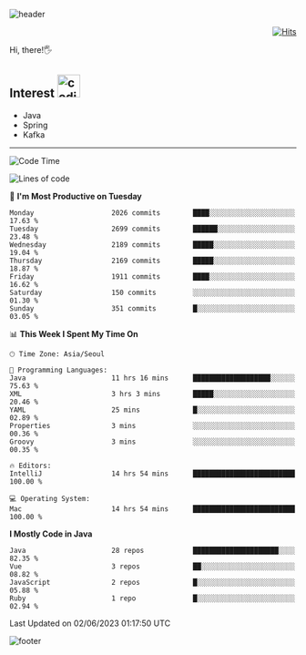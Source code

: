 ![header](https://capsule-render.vercel.app/api?type=soft&color=gradient&text=%20%20Gnoyes%20%20&fontAlign=30&fontSize=30&textBg=true&desc=Backend%20Developer&descAlign=60&descAlignY=50&&descSize=30)

<div align=right>
  
[![Hits](https://hits.seeyoufarm.com/api/count/incr/badge.svg?url=https%3A%2F%2Fgithub.com%2Fjeff-seyong)](https://hits.seeyoufarm.com)

</div>


Hi, there!🖐

## Interest <img src="https://media.giphy.com/media/bx3Cvt88j7PtM4SOaS/giphy.gif" alt="coding" width="40px" />

- Java
- Spring
- Kafka

---

<!--START_SECTION:waka-->
![Code Time](http://img.shields.io/badge/Code%20Time-597%20hrs%2035%20mins-blue)

![Lines of code](https://img.shields.io/badge/From%20Hello%20World%20I%27ve%20Written-1.3%20million%20lines%20of%20code-blue)

📅 **I'm Most Productive on Tuesday** 

```text
Monday                   2026 commits        ████░░░░░░░░░░░░░░░░░░░░░   17.63 % 
Tuesday                  2699 commits        ██████░░░░░░░░░░░░░░░░░░░   23.48 % 
Wednesday                2189 commits        █████░░░░░░░░░░░░░░░░░░░░   19.04 % 
Thursday                 2169 commits        █████░░░░░░░░░░░░░░░░░░░░   18.87 % 
Friday                   1911 commits        ████░░░░░░░░░░░░░░░░░░░░░   16.62 % 
Saturday                 150 commits         ░░░░░░░░░░░░░░░░░░░░░░░░░   01.30 % 
Sunday                   351 commits         █░░░░░░░░░░░░░░░░░░░░░░░░   03.05 % 
```


📊 **This Week I Spent My Time On** 

```text
🕑︎ Time Zone: Asia/Seoul

💬 Programming Languages: 
Java                     11 hrs 16 mins      ███████████████████░░░░░░   75.63 % 
XML                      3 hrs 3 mins        █████░░░░░░░░░░░░░░░░░░░░   20.46 % 
YAML                     25 mins             █░░░░░░░░░░░░░░░░░░░░░░░░   02.89 % 
Properties               3 mins              ░░░░░░░░░░░░░░░░░░░░░░░░░   00.36 % 
Groovy                   3 mins              ░░░░░░░░░░░░░░░░░░░░░░░░░   00.35 % 

🔥 Editors: 
IntelliJ                 14 hrs 54 mins      █████████████████████████   100.00 % 

💻 Operating System: 
Mac                      14 hrs 54 mins      █████████████████████████   100.00 % 
```

**I Mostly Code in Java** 

```text
Java                     28 repos            █████████████████████░░░░   82.35 % 
Vue                      3 repos             ██░░░░░░░░░░░░░░░░░░░░░░░   08.82 % 
JavaScript               2 repos             █░░░░░░░░░░░░░░░░░░░░░░░░   05.88 % 
Ruby                     1 repo              █░░░░░░░░░░░░░░░░░░░░░░░░   02.94 % 
```




 Last Updated on 02/06/2023 01:17:50 UTC
<!--END_SECTION:waka-->

<!--

<div align=center>
  
[![Gmail Badge](https://img.shields.io/badge/Gmail-d14836?style=flat&logo=Gmail&logoColor=white&link=mailto:sedragon.kim@gmail.com)](mailto:sedragon.kim@gmail.com) 

</div>

-->


![footer](https://capsule-render.vercel.app/api?type=waving&color=gradient&height=300&section=footer&animation=twinkling&reversal=true)
